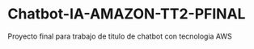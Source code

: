 # Chatbot-IA-AMAZON-TT2-PFINAL
 Proyecto final para trabajo de titulo de chatbot con tecnologia AWS
